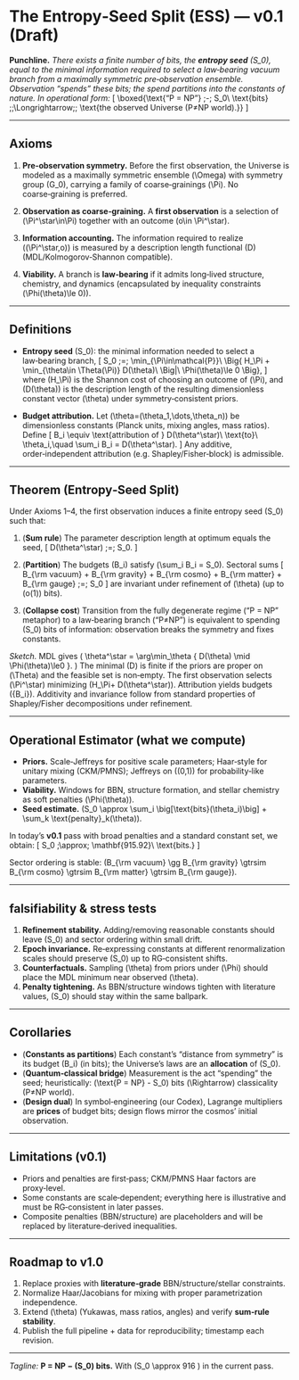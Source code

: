 
# The Entropy‑Seed Split (ESS) — v0.1 (Draft)

**Punchline.** *There exists a finite number of bits, the **entropy seed** \(S_0\), equal to the minimal information required to select a law‑bearing vacuum branch from a maximally symmetric pre‑observation ensemble. Observation “spends” these bits; the spend partitions into the constants of nature. In operational form:*
\[
\boxed{\text{“P = NP”} \;-\; S_0\ \text{bits} \;\;\Longrightarrow\;\; \text{the observed Universe (P≠NP world).}}
\]

---

## Axioms

1. **Pre‑observation symmetry.** Before the first observation, the Universe is modeled as a maximally symmetric ensemble \(\Omega\) with symmetry group \(G_0\), carrying a family of coarse‑grainings \(\Pi\). No coarse‑graining is preferred.

2. **Observation as coarse‑graining.** A **first observation** is a selection of \(\Pi^\star\in\Pi\) together with an outcome \(o\in \Pi^\star\).

3. **Information accounting.** The information required to realize \((\Pi^\star,o)\) is measured by a description length functional \(D\) (MDL/Kolmogorov‑Shannon compatible).

4. **Viability.** A branch is **law‑bearing** if it admits long‑lived structure, chemistry, and dynamics (encapsulated by inequality constraints \(\Phi(\theta)\le 0\)).

---

## Definitions

- **Entropy seed** \(S_0\): the minimal information needed to select a law‑bearing branch,
\[
S_0 \;=\; \min_{\Pi\in\mathcal{P}}\ \Big\{ H_\Pi + \min_{\theta\in \Theta(\Pi)} D(\theta)\ \Big|\ \Phi(\theta)\le 0 \Big\},
\]
where \(H_\Pi\) is the Shannon cost of choosing an outcome of \(\Pi\), and \(D(\theta)\) is the description length of the resulting dimensionless constant vector \(\theta\) under symmetry‑consistent priors.

- **Budget attribution.** Let \(\theta=(\theta_1,\dots,\theta_n)\) be dimensionless constants (Planck units, mixing angles, mass ratios). Define
\[
B_i \equiv \text{attribution of } D(\theta^\star)\ \text{to}\ \theta_i,\quad \sum_i B_i = D(\theta^\star).
\]
Any additive, order‑independent attribution (e.g. Shapley/Fisher‑block) is admissible.

---

## Theorem (Entropy‑Seed Split)

Under Axioms 1–4, the first observation induces a finite entropy seed \(S_0\) such that:

1. (**Sum rule**) The parameter description length at optimum equals the seed,
\[
D(\theta^\star) \;=\; S_0.
\]

2. (**Partition**) The budgets \(B_i\) satisfy \(\sum_i B_i = S_0\). Sectoral sums
\[
B_{\rm vacuum} + B_{\rm gravity} + B_{\rm cosmo} + B_{\rm matter} + B_{\rm gauge} \;=\; S_0
\]
are invariant under refinement of \(\theta\) (up to \(o(1)\) bits).

3. (**Collapse cost**) Transition from the fully degenerate regime (“P = NP” metaphor) to a law‑bearing branch (“P≠NP”) is equivalent to spending \(S_0\) bits of information: observation breaks the symmetry and fixes constants.

*Sketch.* MDL gives
\(
\theta^\star = \arg\min_\theta \{ D(\theta) \mid \Phi(\theta)\le0 \}.
\)
The minimal \(D\) is finite if the priors are proper on \(\Theta\) and the feasible set is non‑empty. The first observation selects \(\Pi^\star\) minimizing \(H_\Pi+ D(\theta^\star)\). Attribution yields budgets \(\{B_i\}\). Additivity and invariance follow from standard properties of Shapley/Fisher decompositions under refinement.

---

## Operational Estimator (what we compute)

- **Priors.** Scale‑Jeffreys for positive scale parameters; Haar‑style for unitary mixing (CKM/PMNS); Jeffreys on \((0,1)\) for probability‑like parameters.
- **Viability.** Windows for BBN, structure formation, and stellar chemistry as soft penalties \(\Phi(\theta)\).
- **Seed estimate.** \(S_0 \approx \sum_i \big[\text{bits}(\theta_i)\big] + \sum_k \text{penalty}_k(\theta)\).

In today’s **v0.1** pass with broad penalties and a standard constant set, we obtain:
\[
S_0 \;\approx\; \mathbf{915.92}\ \text{bits.}
\]

Sector ordering is stable: \(B_{\rm vacuum} \gg B_{\rm gravity} \gtrsim B_{\rm cosmo} \gtrsim B_{\rm matter} \gtrsim B_{\rm gauge}\).

---

## falsifiability & stress tests

1. **Refinement stability.** Adding/removing reasonable constants should leave \(S_0\) and sector ordering within small drift.
2. **Epoch invariance.** Re‑expressing constants at different renormalization scales should preserve \(S_0\) up to RG‑consistent shifts.
3. **Counterfactuals.** Sampling \(\theta\) from priors under \(\Phi\) should place the MDL minimum near observed \(\theta\).
4. **Penalty tightening.** As BBN/structure windows tighten with literature values, \(S_0\) should stay within the same ballpark.

---

## Corollaries

- (**Constants as partitions**) Each constant’s “distance from symmetry” is its budget \(B_i\) (in bits); the Universe’s laws are an **allocation** of \(S_0\).
- (**Quantum‑classical bridge**) Measurement is the act “spending” the seed; heuristically: \(\text{P = NP} - S_0\) bits \(\Rightarrow\) classicality (P≠NP world).
- (**Design dual**) In symbol‑engineering (our Codex), Lagrange multipliers are **prices** of budget bits; design flows mirror the cosmos’ initial observation.

---

## Limitations (v0.1)

- Priors and penalties are first‑pass; CKM/PMNS Haar factors are proxy‑level.
- Some constants are scale‑dependent; everything here is illustrative and must be RG‑consistent in later passes.
- Composite penalties (BBN/structure) are placeholders and will be replaced by literature‑derived inequalities.

---

## Roadmap to v1.0

1. Replace proxies with **literature‑grade** BBN/structure/stellar constraints.
2. Normalize Haar/Jacobians for mixing with proper parametrization independence.
3. Extend \(\theta\) (Yukawas, mass ratios, angles) and verify **sum‑rule stability**.
4. Publish the full pipeline + data for reproducibility; timestamp each revision.

---

*Tagline:* **P = NP − \(S_0\) bits.** With \(S_0 \approx 916 \) in the current pass.
